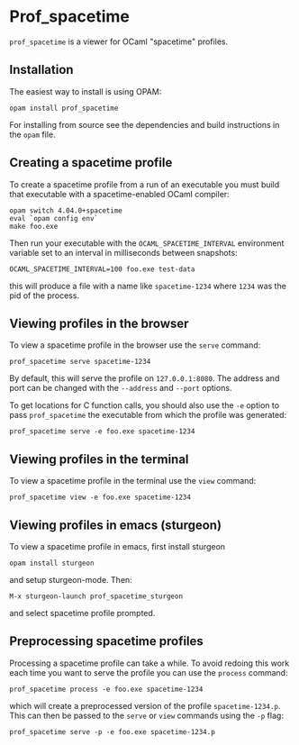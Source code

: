 # Prof_spacetime

`prof_spacetime` is a viewer for OCaml "spacetime" profiles.

## Installation

The easiest way to install is using OPAM:

    opam install prof_spacetime

For installing from source see the dependencies and build instructions
in the `opam` file.

## Creating a spacetime profile

To create a spacetime profile from a run of an executable you must build
that executable with a spacetime-enabled OCaml compiler:

    opam switch 4.04.0+spacetime
    eval `opam config env`
    make foo.exe

Then run your executable with the `OCAML_SPACETIME_INTERVAL` environment
variable set to an interval in milliseconds between snapshots:

    OCAML_SPACETIME_INTERVAL=100 foo.exe test-data

this will produce a file with a name like `spacetime-1234` where `1234`
was the pid of the process.

## Viewing profiles in the browser

To view a spacetime profile in the browser use the `serve` command:

    prof_spacetime serve spacetime-1234

By default, this will serve the profile on `127.0.0.1:8080`. The address
and port can be changed with the `--address` and `--port` options.

To get locations for C function calls, you should also use the `-e`
option to pass `prof_spacetime` the executable from which the profile was
generated:

    prof_spacetime serve -e foo.exe spacetime-1234

## Viewing profiles in the terminal

To view a spacetime profile in the terminal use the `view` command:

    prof_spacetime view -e foo.exe spacetime-1234

## Viewing profiles in emacs (sturgeon)

To view a spacetime profile in emacs, first install sturgeon

    opam install sturgeon

and setup sturgeon-mode.  Then:

    M-x sturgeon-launch prof_spacetime_sturgeon

and select spacetime profile prompted.

## Preprocessing spacetime profiles

Processing a spacetime profile can take a while. To avoid redoing this
work each time you want to serve the profile you can use the `process`
command:

    prof_spacetime process -e foo.exe spacetime-1234

which will create a preprocessed version of the profile
`spacetime-1234.p`. This can then be passed to the `serve` or `view`
commands using the `-p` flag:

    prof_spacetime serve -p -e foo.exe spacetime-1234.p
